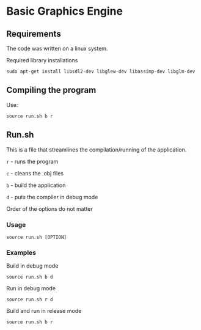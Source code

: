 Basic Graphics Engine
=====================

Requirements
------------

The code was written on a linux system.

Required library installations

```
sudo apt-get install libsdl2-dev libglew-dev libassimp-dev libglm-dev
```

Compiling the program
---------------------
Use:
```
source run.sh b r
```

Run.sh
------

This is a file that streamlines the compilation/running of the application.

``r`` - runs the program

``c`` - cleans the .obj files

``b`` - build the application

``d`` - puts the compiler in debug mode

Order of the options do not matter

### Usage

```
source run.sh [OPTION]
```

### Examples

Build in debug mode
```
source run.sh b d
```

Run in debug mode
```
source run.sh r d
```

Build and run in release mode
```
source run.sh b r
```
